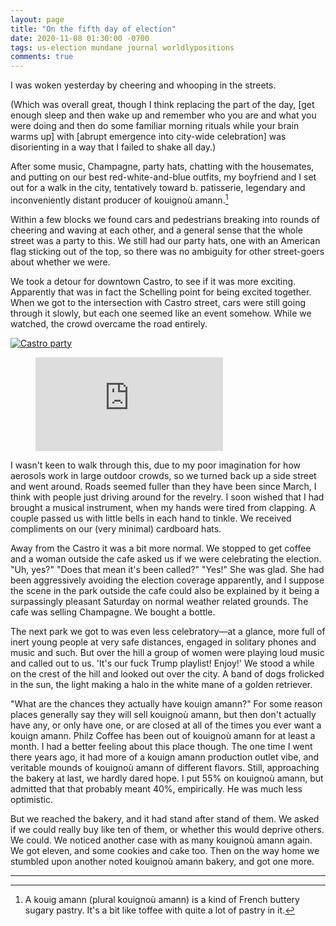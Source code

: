 ```yaml
---
layout: page
title: "On the fifth day of election"
date: 2020-11-08 01:30:00 -0700
tags: us-election mundane journal worldlypositions
comments: true
---
```

I was woken yesterday by cheering and whooping in the streets.

(Which was overall great, though I think replacing the part of the day, [get enough sleep and then wake up and remember who you are and what you were doing and then do some familiar morning rituals while your brain warms up] with [abrupt emergence into city-wide celebration] was disorienting in a way that I failed to shake all day.)

After some music, Champagne, party hats, chatting with the housemates, and putting on our best red-white-and-blue outfits, my boyfriend and I set out for a walk in the city, tentatively toward b. patisserie, legendary and inconveniently distant producer of kouignoù amann.[^1]

Within a few blocks we found cars and pedestrians breaking into rounds of cheering and waving at each other, and a general sense that the whole street was a party to this. We still had our party hats, one with an American flag sticking out of the top, so there was no ambiguity for other street-goers about whether we were.

We took a detour for downtown Castro, to see if it was more exciting. Apparently that was in fact the Schelling point for being excited together. When we got to the intersection with Castro street, cars were still going through it slowly, but each one seemed like an event somehow. While we watched, the crowd overcame the road entirely.

[![Castro party](https://photos.google.com/share/AF1QipMCa9vDPnFFj_bvlkjKYfxDVDFCY8tliZ29oN7VRFP5aMDyJqebh3RWVUSajUxIMw/photo/AF1QipNorZHqiyOGLq_5ruTe6OwXolcKcysu94ZJfrc_?key=cmRCcUxaWV82RXpMRDUwS2hYcDJxbzhJNFpCZGxR)](https://photos.google.com/share/AF1QipMCa9vDPnFFj_bvlkjKYfxDVDFCY8tliZ29oN7VRFP5aMDyJqebh3RWVUSajUxIMw/photo/AF1QipNorZHqiyOGLq_5ruTe6OwXolcKcysu94ZJfrc_?key=cmRCcUxaWV82RXpMRDUwS2hYcDJxbzhJNFpCZGxR)

<!-- blank line -->
<figure class="video_container">
  <iframe src="https://photos.google.com/share/AF1QipMCa9vDPnFFj_bvlkjKYfxDVDFCY8tliZ29oN7VRFP5aMDyJqebh3RWVUSajUxIMw/photo/AF1QipNorZHqiyOGLq_5ruTe6OwXolcKcysu94ZJfrc_?key=cmRCcUxaWV82RXpMRDUwS2hYcDJxbzhJNFpCZGxR" frameborder="0" allowfullscreen="true"> </iframe>
</figure>
<!-- blank line -->

I wasn't keen to walk through this, due to my poor imagination for how aerosols work in large outdoor crowds, so we turned back up a side street and went around. Roads seemed fuller than they have been since March, I think with people just driving around for the revelry. I soon wished that I had brought a musical instrument, when my hands were tired from clapping. A couple passed us with little bells in each hand to tinkle. We received compliments on our (very minimal) cardboard hats.

Away from the Castro it was a bit more normal. We stopped to get coffee and a woman outside the cafe asked us if we were celebrating the election. "Uh, yes?" "Does that mean it's been called?" "Yes!" She was glad. She had been aggressively avoiding the election coverage apparently, and I suppose the scene in the park outside the cafe could also be explained by it being a surpassingly pleasant Saturday on normal weather related grounds. The cafe was selling Champagne. We bought a bottle.

The next park we got to was even less celebratory—at a glance, more full of inert young people at very safe distances, engaged in solitary phones and music and such. But over the hill a group of women were playing loud music and called out to us. 'It's our fuck Trump playlist! Enjoy!' We stood a while on the crest of the hill and looked out over the city. A band of dogs frolicked in the sun, the light making a halo in the white mane of a golden retriever.

"What are the chances they actually have kouign amann?" For some reason places generally say they will sell kouignoù amann, but then don't actually have any, or only have one, or are closed at all of the times you ever want a kouign amann. Philz Coffee has been out of kouignoù amann for at least a month. I had a better feeling about this place though. The one time I went there years ago, it had more of a kouign amann production outlet vibe, and veritable mounds of kouignoù amann of different flavors. Still, approaching the bakery at last, we hardly dared hope. I put 55% on kouignoù amann, but admitted that that probably meant 40%, empirically. He was much less optimistic.

But we reached the bakery, and it had stand after stand of them. We asked if we could really buy like ten of them, or whether this would deprive others. We could. We noticed another case with as many kouignoù amann again. We got eleven, and some cookies and cake too. Then on the way home we stumbled upon another noted kouignoù amann bakery, and got one more. 


---


[^1]: A kouig amann (plural kouignoù amann) is a kind of French buttery sugary pastry. It's a bit like toffee with quite a lot of pastry in it.
